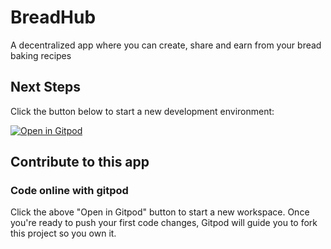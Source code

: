 # BreadHub
A decentralized app where you can create, share and earn from your bread baking recipes

## Next Steps

Click the button below to start a new development environment:

[![Open in Gitpod](https://gitpod.io/button/open-in-gitpod.svg)](https://gitpod.io/#https://github.com/gitpod-io/template-typescript-react)

## Contribute to this app

### Code online with gitpod

Click the above "Open in Gitpod" button to start a new workspace. Once you're ready to push your first code changes, Gitpod will guide you to fork this project so you own it.

